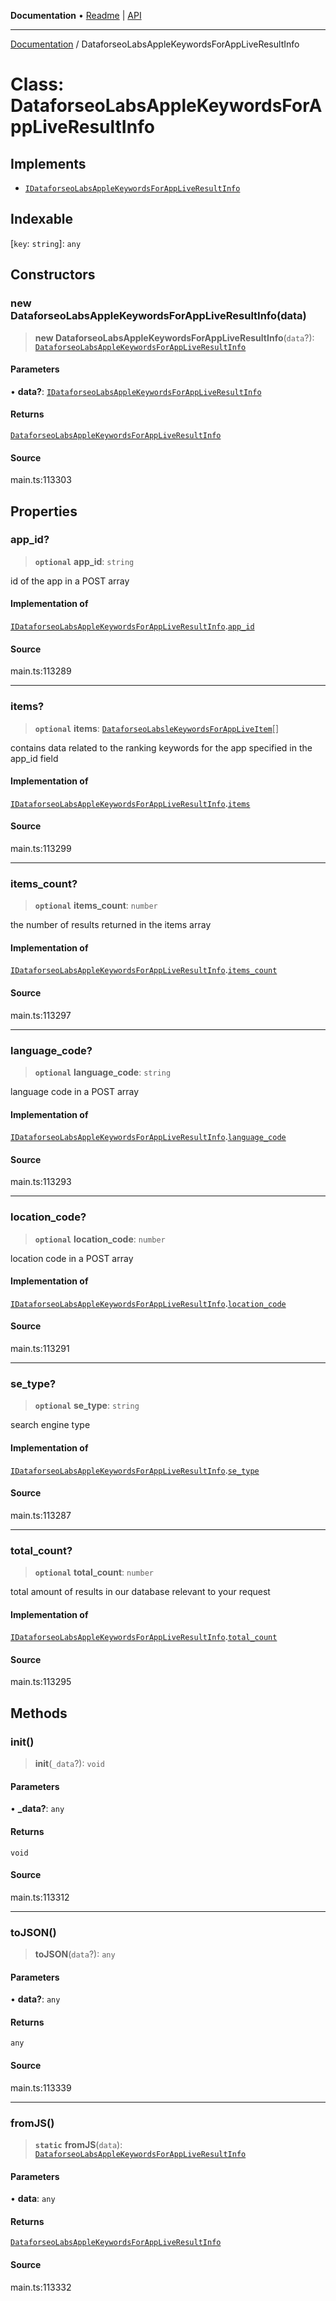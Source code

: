 **Documentation** • [Readme](../README.md) \| [API](../globals.md)

***

[Documentation](../README.md) / DataforseoLabsAppleKeywordsForAppLiveResultInfo

# Class: DataforseoLabsAppleKeywordsForAppLiveResultInfo

## Implements

- [`IDataforseoLabsAppleKeywordsForAppLiveResultInfo`](../interfaces/IDataforseoLabsAppleKeywordsForAppLiveResultInfo.md)

## Indexable

 \[`key`: `string`\]: `any`

## Constructors

### new DataforseoLabsAppleKeywordsForAppLiveResultInfo(data)

> **new DataforseoLabsAppleKeywordsForAppLiveResultInfo**(`data`?): [`DataforseoLabsAppleKeywordsForAppLiveResultInfo`](DataforseoLabsAppleKeywordsForAppLiveResultInfo.md)

#### Parameters

• **data?**: [`IDataforseoLabsAppleKeywordsForAppLiveResultInfo`](../interfaces/IDataforseoLabsAppleKeywordsForAppLiveResultInfo.md)

#### Returns

[`DataforseoLabsAppleKeywordsForAppLiveResultInfo`](DataforseoLabsAppleKeywordsForAppLiveResultInfo.md)

#### Source

main.ts:113303

## Properties

### app\_id?

> **`optional`** **app\_id**: `string`

id of the app in a POST array

#### Implementation of

[`IDataforseoLabsAppleKeywordsForAppLiveResultInfo`](../interfaces/IDataforseoLabsAppleKeywordsForAppLiveResultInfo.md).[`app_id`](../interfaces/IDataforseoLabsAppleKeywordsForAppLiveResultInfo.md#app_id)

#### Source

main.ts:113289

***

### items?

> **`optional`** **items**: [`DataforseoLabsleKeywordsForAppLiveItem`](DataforseoLabsleKeywordsForAppLiveItem.md)[]

contains data related to the ranking keywords for the app specified in the app_id field

#### Implementation of

[`IDataforseoLabsAppleKeywordsForAppLiveResultInfo`](../interfaces/IDataforseoLabsAppleKeywordsForAppLiveResultInfo.md).[`items`](../interfaces/IDataforseoLabsAppleKeywordsForAppLiveResultInfo.md#items)

#### Source

main.ts:113299

***

### items\_count?

> **`optional`** **items\_count**: `number`

the number of results returned in the items array

#### Implementation of

[`IDataforseoLabsAppleKeywordsForAppLiveResultInfo`](../interfaces/IDataforseoLabsAppleKeywordsForAppLiveResultInfo.md).[`items_count`](../interfaces/IDataforseoLabsAppleKeywordsForAppLiveResultInfo.md#items_count)

#### Source

main.ts:113297

***

### language\_code?

> **`optional`** **language\_code**: `string`

language code in a POST array

#### Implementation of

[`IDataforseoLabsAppleKeywordsForAppLiveResultInfo`](../interfaces/IDataforseoLabsAppleKeywordsForAppLiveResultInfo.md).[`language_code`](../interfaces/IDataforseoLabsAppleKeywordsForAppLiveResultInfo.md#language_code)

#### Source

main.ts:113293

***

### location\_code?

> **`optional`** **location\_code**: `number`

location code in a POST array

#### Implementation of

[`IDataforseoLabsAppleKeywordsForAppLiveResultInfo`](../interfaces/IDataforseoLabsAppleKeywordsForAppLiveResultInfo.md).[`location_code`](../interfaces/IDataforseoLabsAppleKeywordsForAppLiveResultInfo.md#location_code)

#### Source

main.ts:113291

***

### se\_type?

> **`optional`** **se\_type**: `string`

search engine type

#### Implementation of

[`IDataforseoLabsAppleKeywordsForAppLiveResultInfo`](../interfaces/IDataforseoLabsAppleKeywordsForAppLiveResultInfo.md).[`se_type`](../interfaces/IDataforseoLabsAppleKeywordsForAppLiveResultInfo.md#se_type)

#### Source

main.ts:113287

***

### total\_count?

> **`optional`** **total\_count**: `number`

total amount of results in our database relevant to your request

#### Implementation of

[`IDataforseoLabsAppleKeywordsForAppLiveResultInfo`](../interfaces/IDataforseoLabsAppleKeywordsForAppLiveResultInfo.md).[`total_count`](../interfaces/IDataforseoLabsAppleKeywordsForAppLiveResultInfo.md#total_count)

#### Source

main.ts:113295

## Methods

### init()

> **init**(`_data`?): `void`

#### Parameters

• **\_data?**: `any`

#### Returns

`void`

#### Source

main.ts:113312

***

### toJSON()

> **toJSON**(`data`?): `any`

#### Parameters

• **data?**: `any`

#### Returns

`any`

#### Source

main.ts:113339

***

### fromJS()

> **`static`** **fromJS**(`data`): [`DataforseoLabsAppleKeywordsForAppLiveResultInfo`](DataforseoLabsAppleKeywordsForAppLiveResultInfo.md)

#### Parameters

• **data**: `any`

#### Returns

[`DataforseoLabsAppleKeywordsForAppLiveResultInfo`](DataforseoLabsAppleKeywordsForAppLiveResultInfo.md)

#### Source

main.ts:113332
